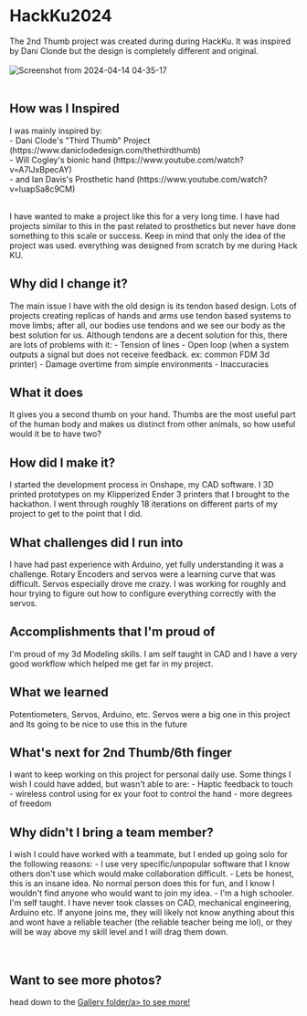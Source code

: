 # HackKu2024
The 2nd Thumb project was created during during HackKu. It was inspired by Dani Clonde but the design is completely different and original.
<br><br>
![Screenshot from 2024-04-14 04-35-17](https://github.com/CharlotteBeLike/HackKu2024---2nd-Thumb-Project/assets/150643227/baa643fd-8540-4d36-91be-6b111d9568a6)
<br><br>
<h2> How was I Inspired </h2>
I was mainly inspired by:<br>
- Dani Clode's "Third Thumb" Project (https://www.daniclodedesign.com/thethirdthumb)<br>
- Will Cogley's bionic hand (https://www.youtube.com/watch?v=A7lJxBpecAY)<br>
- and Ian Davis's Prosthetic hand (https://www.youtube.com/watch?v=luapSa8c9CM)
<br><br>

I have wanted to make a project like this for a very long time. I have had projects similar to this in the past related to prosthetics but never have done something to this scale or success.
Keep in mind that only the idea of the project was used. everything was designed from scratch by me during Hack KU.

<h2> Why did I change it?</h2>
The main issue I have with the old design is its tendon based design. Lots of projects creating replicas of hands and arms use tendon based systems to move limbs; after all, our bodies use tendons and we see our body as the best solution for us. Although tendons are a decent solution for this, there are lots of problems with it:
- Tension of lines
- Open loop (when a system outputs a signal but does not receive feedback. ex: common FDM 3d printer)
- Damage overtime from simple environments
- Inaccuracies

<h2> What it does</h2>
It gives you a second thumb on your hand. Thumbs are the most useful part of the human body and makes us distinct from other animals, so how useful would it be to have two?

<h2> How did I make it?</h2>
I started the development process in Onshape, my CAD software. I 3D printed prototypes on my Klipperized Ender 3 printers that I brought to the hackathon. I went through roughly 18 iterations on different parts of my project to get to the point that I did.

<h2> What challenges did I run into</h2>
I have had past experience with Arduino, yet fully understanding it was a challenge. Rotary Encoders and servos were a learning curve that was difficult.
Servos especially drove me crazy. I was working for roughly and hour trying to figure out how to configure everything correctly with the servos.

<h2> Accomplishments that I'm proud of</h2>
I'm proud of my 3d Modeling skills. I am self taught in CAD and I have a very good workflow which helped me get far in my project.

<h2> What we learned</h2>
Potentiometers, Servos, Arduino, etc.
Servos were a big one in this project and Its going to be nice to use this in the future

<h2> What's next for 2nd Thumb/6th finger</h2>
I want to keep working on this project for personal daily use. Some things I wish I could have added, but wasn't able to are:
- Haptic feedback to touch
- wireless control using for ex your foot to control the hand
- more degrees of freedom

<h2> Why didn't I bring a team member?</h2>
I wish I could have worked with a teammate, but I ended up going solo for the following reasons:
- I use very specific/unpopular software that I know others don't use which would make collaboration difficult.
- Lets be honest, this is an insane idea. No normal person does this for fun, and I know I wouldn't find anyone who would want to join my idea.
- I'm a high schooler. I'm self taught. I have never took classes on CAD, mechanical engineering, Arduino etc. If anyone joins me, they will likely not know anything about this and wont have a reliable teacher (the reliable teacher being me lol), or they will be way above my skill level and I will drag them down.
<br><br><br>
<h2> Want to see more photos?</h2>
head down to the <a href="https://www.klipper3d.org/Overview.html">Gallery folder/a> to see more!
